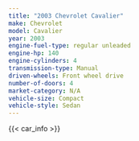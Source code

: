 ```yaml
---
title: "2003 Chevrolet Cavalier"
make: Chevrolet
model: Cavalier
year: 2003
engine-fuel-type: regular unleaded
engine-hp: 140
engine-cylinders: 4
transmission-type: Manual
driven-wheels: Front wheel drive
number-of-doors: 4
market-category: N/A
vehicle-size: Compact
vehicle-style: Sedan
---
```


{{< car_info >}}
